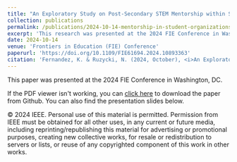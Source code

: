 ```yaml
---
title: "An Exploratory Study on Post-Secondary STEM Mentorship within Student Organizations"
collection: publications
permalink: /publications/2024-10-14-mentorship-in-student-organizations
excerpt: 'This research was presented at the 2024 FIE Conference in Washington, DC.'
date: 2024-10-14
venue: 'Frontiers in Education (FIE) Conference'
paperurl: 'https://doi.org/10.1109/FIE61694.2024.10893363'
citation: 'Fernandez, K. & Ruzycki, N. (2024, October), <i>An Exploratory Study on Post-Secondary STEM Mentorship within Student Organizations</i>. Research presented at the 2024 FIE Conference in Washington, DC.'
---
```

This paper was presented at the 2024 FIE Conference in Washington, DC.

If the PDF viewer isn't working, you can [click here](https://github.com/KassSTEM/KassSTEM.github.io/blob/c0c0317f9a64efc05917d9b0b08aac963183afac/files/an_exploratory_study_on_post-secondary_stem_mentorship_within_student_organizations.pdf) to download the paper from Github. You can also find the presentation slides below.

<object id=paper data="/files/an_exploratory_study_on_post-secondary_stem_mentorship_within_student_organizations.pdf" width="1000" height="1000" type="application/pdf"></object>
<p></p>
© 2024 IEEE. Personal use of this material is permitted. Permission from IEEE must be obtained for all other uses, in any current or future media, including reprinting/republishing this material for advertising or promotional purposes, creating new collective works, for resale or redistribution to servers or lists, or reuse of any copyrighted component of this work in other works.
<p></p>
<object id=pptx data="/files/FIE_2024_Fernandez_and_Ruzycki_Slides.pdf" width="1000" height="1000" type="application/pdf"></object>

